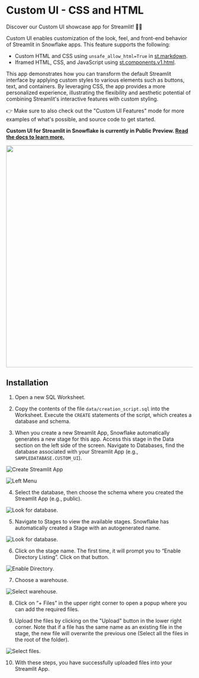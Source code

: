 # Custom UI - CSS and HTML

Discover our Custom UI showcase app for Streamlit! 🎨✨

Custom UI enables customization of the look, feel, and front-end behavior of Streamlit in Snowflake apps.
This feature supports the following:

- Custom HTML and CSS using `unsafe_allow_html=True` in [st.markdown](https://docs.streamlit.io/library/api-reference/text/st.markdown).
- Iframed HTML, CSS, and JavaScript using [st.components.v1.html](https://docs.streamlit.io/develop/api-reference/custom-components/st.components.v1.html).

This app demonstrates how you can transform the default Streamlit interface by applying custom styles to various elements such as buttons, text, and containers. By leveraging CSS, the app provides a more personalized experience, illustrating the flexibility and aesthetic potential of combining Streamlit's interactive features with custom styling.

👉 Make sure to also check out the "Custom UI Features" mode for more examples of what's possible, and source code to get started.

**Custom UI for Streamlit in Snowflake is currently in Public Preview.
[Read the docs to learn more.](https://docs.snowflake.com/en/developer-guide/streamlit/additional-features#custom-ui-in-sis)**

<img src="./assets/custom_ui_app.gif" width="600" />

## Installation

1. Open a new SQL Worksheet.

2. Copy the contents of the file `data/creation_script.sql` into the Worksheet. Execute the `CREATE` statements of the script, which creates a database and schema.

3. When you create a new Streamlit App, Snowflake automatically generates a new stage for this app. Access this stage in the Data section on the left side of the screen. Navigate to Databases, find the database associated with your Streamlit App (e.g., `SAMPLEDATABASE.CUSTOM_UI`).

![Create Streamlit App](../instructions_assets/streamlit_app.png)

![Left Menu](../instructions_assets/left_menu.png)

4. Select the database, then choose the schema where you created the Streamlit App (e.g., public).

![Look for database](../instructions_assets/look_for_database.png).

5. Navigate to Stages to view the available stages. Snowflake has automatically created a Stage with an autogenerated name.

![Look for database](../instructions_assets/look_for_database2.png).

6. Click on the stage name. The first time, it will prompt you to “Enable Directory Listing”. Click on that button.

![Enable Directory](../instructions_assets/enable_directory.png).

7. Choose a warehouse.

![Select warehouse](../instructions_assets/select_warehouse.png).

8. Click on “+ Files” in the upper right corner to open a popup where you can add the required files.

9. Upload the files by clicking on the "Upload" button in the lower right corner. Note that if a file has the same name as an existing file in the stage, the new file will overwrite the previous one (Select all the files in the root of the folder).

![Select files](../instructions_assets/upload_file.png).

10. With these steps, you have successfully uploaded files into your Streamlit App.
